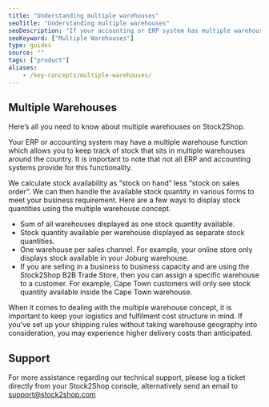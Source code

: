 ```yaml
---
title: "Understanding multiple warehouses"
seoTitle: "Understanding multiple warehouses"
seoDescription: "If your accounting or ERP system has multiple warehouse functionality, the Stock2Shop integration can handle the concept in a variety of ways. Let us help you tailor the perfect solution for your business. Find out more!"
seoKeyword: ["Multiple Warehouses"]
type: guides
source: ""
tags: ["product"]
aliases:
    - /key-concepts/multiple-warehouses/
---
```


## Multiple Warehouses
Here’s all you need to know about multiple warehouses on Stock2Shop.

Your ERP or accounting system may have a multiple warehouse function which allows you to keep track of stock that sits in multiple warehouses around the country.
It is important to note that not all ERP and accounting systems provide for this functionality.

We calculate stock availability as “stock on hand” less “stock on sales order”.
We can then handle the available stock quantity in various forms to meet your business requirement.
Here are a few ways to display stock quantities using the multiple warehouse concept.

*   Sum of all warehouses displayed as one stock quantity available.
*   Stock quantity available per warehouse displayed as separate stock quantities.
*   One warehouse per sales channel. For example, your online store only displays stock available in your Joburg warehouse.
*   If you are selling in a business to business capacity and are using the Stock2Shop B2B Trade Store, then you can assign a specific warehouse to a customer. For example, Cape Town customers will only see stock quantity available inside the Cape Town warehouse.

When it comes to dealing with the multiple warehouse concept, it is important to keep your logistics and fulfilment cost structure in mind.
If you’ve set up your shipping rules without taking warehouse geography into consideration, you may experience higher delivery costs than anticipated.

## Support
For more assistance regarding our technical support, please log a ticket
directly from your Stock2Shop console, alternatively send an email to support@stock2shop.com